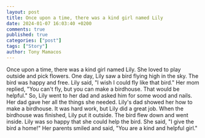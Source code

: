 ```yaml
---
layout: post
title: Once upon a time, there was a kind girl named Lily
date: 2024-01-07 16:03:40 +0200
comments: true
published: true
categories: ["post"]
tags: ["Story"]
author: Tony Mamacos
---
```

Once upon a time, there was a kind girl named Lily. She loved to play outside and pick flowers. One day, Lily saw a bird flying high in the sky. The bird was happy and free.
Lily said, "I wish I could fly like that bird." Her mom replied, "You can't fly, but you can make a birdhouse. That would be helpful."
So, Lily went to her dad and asked him for some wood and nails. Her dad gave her all the things she needed. Lily's dad showed her how to make a birdhouse. It was hard work, but Lily did a great job.
When the birdhouse was finished, Lily put it outside. The bird flew down and went inside. Lily was so happy that she could help the bird. She said, "I give the bird a home!" Her parents smiled and said, "You are a kind and helpful girl."
